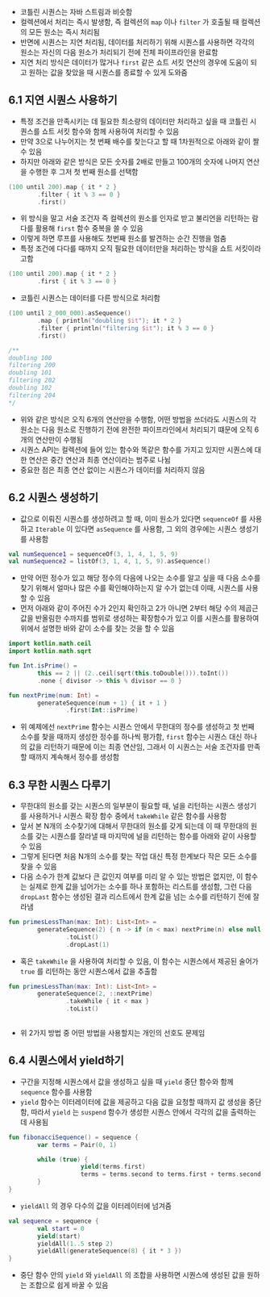 - 코틀린 시퀀스는 자바 스트림과 비슷함
- 컬렉션에서 처리는 즉시 발생함, 즉 컬렉션의 `map` 이나 `filter` 가 호출될 때 컬렉션의 모든 원소는 즉시 처리됨
- 반면에 시퀀스는 지연 처리됨, 데이터를 처리하기 위해 시퀀스를 사용하면 각각의 원소는 자신의 다음 원소가 처리되기 전에 전체 파이프라인을 완료함
- 지연 처리 방식은 데이터가 많거나 `first` 같은 쇼트 서킷 연산의 경우에 도움이 되고 원하는 값을 찾았을 때 시퀀스를 종료할 수 있게 도와줌

## 6.1 지연 시퀀스 사용하기
- 특정 조건을 만족시키는 데 필요한 최소량의 데이터만 처리하고 싶을 때 코틀린 시퀀스를 쇼트 서킷 함수와 함께 사용하여 처리할 수 있음
- 만약 3으로 나누어지는 첫 번째 배수를 찾는다고 할 때 1차원적으로 아래와 같이 짤 수 있음
- 하지만 아래와 같은 방식은 모든 숫자를 2배로 만들고 100개의 숫자에 나머지 연산을 수행한 후 그저 첫 번째 원소를 선택함

```kotlin
(100 until 200).map { it * 2 }
		.filter { it % 3 == 0 }
		.first()
```

- 위 방식을 말고 서술 조건자 즉 컬렉션의 원소를 인자로 받고 불리언을 리턴하는 람다를 활용해 `first` 함수 중복을 쓸 수 있음
- 이렇게 하면 루프를 사용해도 첫번째 원소를 발견하는 순간 진행을 멈춤
- 특정 조건에 다다를 때까지 오직 필요한 데이터만을 처리하는 방식을 쇼트 서킷이라고함

```kotlin
(100 until 200).map { it * 2 }
		.first { it % 3 == 0 }
```

- 코틀린 시퀀스는 데이터를 다른 방식으로 처리함

```kotlin
(100 until 2_000_000).asSequence()
		.map { println("doubling $it"); it * 2 }
		.filter { println("filtering $it"); it % 3 == 0 }
		.first()

/**
doubling 100
filtering 200
doubling 101
filtering 202
doubling 102
filtering 204
*/
```

- 위와 같은 방식은 오직 6개의 연산만을 수행함, 어떤 방법을 쓰더라도 시퀀스의 각 원소는 다음 원소로 진행하기 전에 완전한 파이프라인에서 처리되기 떄문에 오직 6개의 연산만이 수행됨
- 시퀀스 API는 컬렉션에 들어 있는 함수와 똑같은 함수를 가지고 있지만 시퀀스에 대한 연산은 중간 연산과 최종 연산이라는 범주로 나뉨
- 중요한 점은 최종 연산 없이는 시퀀스가 데이터를 처리하지 않음

## 6.2 시퀀스 생성하기
- 값으로 이뤄진 시퀀스를 생성하려고 할 때, 이미 원소가 있다면 `sequenceOf` 를 사용하고 `Iterable` 이 있다면 `asSequence` 를 사용함, 그 외의 경우에는 시퀀스 생성기를 사용함

```kotlin
val numSequence1 = sequenceOf(3, 1, 4, 1, 5, 9)
val numSequence2 = listOf(3, 1, 4, 1, 5, 9).asSequence()
```

- 만약 어떤 정수가 있고 해당 정수의 다음에 나오는 소수를 알고 싶을 때 다음 소수를 찾기 위해서 얼마나 많은 수를 확인해야하는지 알 수가 없는데 이때, 시퀀스를 사용할 수 있음
- 먼저 아래와 같이 주어진 수가 2인지 확인하고 2가 아니면 2부터 해당 수의 제곱근 값을 반올림한 수까지를 범위로 생성하는 확장함수가 있고 이를 시퀀스를 활용하여 위에서 설명한 바와 같이 소수를 찾는 것을 할 수 있음

```kotlin
import kotlin.math.ceil
import kotlin.math.sqrt

fun Int.isPrime() = 
		this == 2 || (2..ceil(sqrt(this.toDouble())).toInt())
		.none { divisor -> this % divisor == 0 }
```

```kotlin
fun nextPrime(num: Int) =
		generateSequence(num + 1) { it + 1 }
				.first(Int::isPrime)
```

- 위 예제에선 `nextPrime` 함수는 시퀀스 안에서 무한대의 정수를 생성하고 첫 번째 소수를 찾을 때까지 생성한 정수를 하나씩 평가함, `first` 함수는 시퀀스 대신 하나의 값을 리턴하기 때문에 이는 최종 연산임, 그래서 이 시퀀스는 서술 조건자를 만족할 때까지 계속해서 정수를 생성함

## 6.3 무한 시퀀스 다루기
- 무한대의 원소를 갖는 시퀀스의 일부분이 필요할 때, 널을 리턴하는 시퀀스 생성기를 사용하거나 시퀀스 확장 함수 중에서 `takeWhile` 같은 함수를 사용함
- 앞서 본 N개의 소수찾기에 대해서 무한대의 원소를 갖게 되는데 이 때 무한대의 원소를 갖는 시퀀스를 잘라낼 때 마지막에 널을 리턴하는 함수를 아래와 같이 사용할 수 있음
- 그렇게 된다면 처음 N개의 소수를 찾는 작업 대신 특정 한계보다 작은 모든 소수를 찾을 수 있음
- 다음 소수가 한계 값보다 큰 값인지 여부를 미리 알 수 있는 방법은 없지만, 이 함수는 실제로 한계 값을 넘어가는 소수를 하나 포함하는 리스트를 생성함, 그런 다음 `dropLast` 함수는 생성된 결과 리스트에서 한계 값을 넘는 소수를 리턴하기 전에 잘라냄

```kotlin
fun primesLessThan(max: Int): List<Int> = 
		generateSequence(2) { n -> if (n < max) nextPrime(n) else null }
				.toList()
				.dropLast(1)
```

- 혹은 `takeWhile` 을 사용하여 처리할 수 있음, 이 함수는 시퀀스에서 제공된 술어가 `true` 를 리턴하는 동안 시퀀스에서 값을 추출함

```kotlin
fun primesLessThan(max: Int): List<Int> = 
		generateSequence(2, ::nextPrime)
				.takeWhile { it < max }
				.toList()
				
```

- 위 2가지 방법 중 어떤 방법을 사용할지는 개인의 선호도 문제임

## 6.4 시퀀스에서 yield하기
- 구간을 지정해 시퀀스에서 값을 생성하고 싶을 때 `yield` 중단 함수와 함께 `sequence` 함수를 사용함
- `yield` 함수는 이터레이터에 값을 제공하고 다음 값을 요청할 때까지 값 생성을 중단함, 따라서 `yield` 는 `suspend` 함수가 생성한 시퀀스 안에서 각각의 값을 출력하는데 사용됨

```kotlin
fun fibonacciSequence() = sequence {
		var terms = Pair(0, 1)

		while (true) {
					yield(terms.first)
					terms = terms.second to terms.first + terms.second
		}
}
```

- `yieldAll` 의 경우 다수의 값을 이터레이터에 넘겨줌

```kotlin
val sequence = sequence {
		val start = 0
		yield(start)
		yieldAll(1..5 step 2)
		yieldAll(generateSequence(8) { it * 3 })
}
```

- 중단 함수 안의 `yield` 와 `yieldAll` 의 조합을 사용하면 시퀀스에 생성된 값을 원하는 조합으로 쉽게 바꿀 수 있음